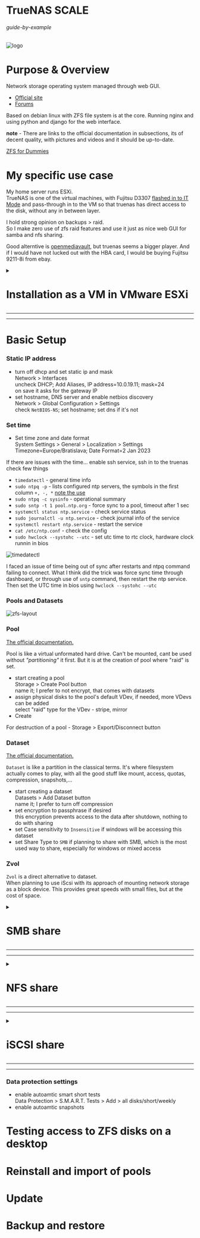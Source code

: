 # TrueNAS SCALE

###### guide-by-example

![logo](https://i.imgur.com/9ocPlzl.png)

# Purpose & Overview

Network storage operating system managed through web GUI.<br>

* [Official site](https://www.truenas.com/truenas-scale/)
* [Forums](https://www.truenas.com/community/forums/truenas-scale-discussion/)

Based on debian linux with ZFS file system is at the core.
Running nginx and using python and django for the web interface.

**note** - There are links to the official documentation in subsections,
its of decent quality, with pictures and videos and it should be up-to-date.

[ZFS for Dummies](https://blog.victormendonca.com/2020/11/03/zfs-for-dummies/)

# My specific use case

My home server runs ESXi.<br>
TrueNAS is one of the virtual machines,
with Fujitsu D3307 [flashed in to IT Mode](https://forums.servethehome.com/index.php?threads/the-versatile-sas3008-chipset-my-vendor-crossflashing-adventures.28297/page-4#post-319106)
and pass-through in to the VM so that truenas has direct access to the disk,
without any in between layer.

I hold strong opinion on backups > raid.<br>
So I make zero use of zfs raid features and use it just as nice web GUI
for samba and nfs sharing.

Good alterntive is [openmediavault](https://www.openmediavault.org/),
but truenas seems a bigger player. And if I would have not lucked out
with the HBA card, I would be buying Fujitsu 9211-8i from ebay.

<details>
<summary><h1>Installation as a VM in VMware ESXi</h1></summary>

![esxi-vm](https://i.imgur.com/hqatTKG.png)

[The official documentation.](https://www.truenas.com/docs/scale/gettingstarted/install/installingscale/)

* [download ISO](https://www.truenas.com/download-truenas-scale/)
* upload it to ESXi datastore
* create new VM
    * Guest OS family - linux
    * Guest OS version - Debian <latest> 64-bit 
    * give it 2 cpu cores
    * give it 4GB RAM with sub-setting: `Reserve all guest memory (All locked)`
    * give it 50GB disk space
    * mount ISO in to the dvd drive
    * SCSI Controller was left at default - vmware paravirtual
    * switch tab and change boot from bios to uefi
* click through the Installation
* pick admin user and set password
* login, shutdown
* ESXi - edit VM, add other device, PCI device, <should be listed HBA card> 

</details>

---
---

# Basic Setup

### Static IP address

* turn off dhcp and set static ip and mask<br>
  Network > Interfaces<br>
  uncheck DHCP; Add Aliases, IP address=10.0.19.11; mask=24<br>
  on save it asks for the gateway IP
* set hostname, DNS server and enable netbios discovery<br>
  Network > Global Configuration > Settings<br>
  check `NetBIOS-NS`; set hostname; set dns if it's not

### Set time

* Set time zone and date format<br>
  System Settings > General > Localization > Settings<br>
  Timezone=Europe/Bratislava; Date Format=2 Jan 2023

If there are issues with the time... enable ssh service, ssh in to the truenas 
check few things

* `timedatectl` - general time info
* `sudo ntpq -p` - lists configured ntp servers, the symbols in the first column
 `+, -, *` [note the use](https://web.archive.org/web/20230102105411/https://detailed.wordpress.com/2017/10/22/understanding-ntpq-output/)
* `sudo ntpq -c sysinfo` - operational summary
* `sudo sntp -t 1 pool.ntp.org` - force sync to a pool, timeout after 1 sec
* `systemctl status ntp.service` - check service status
* `sudo journalctl -u ntp.service` - check journal info of the service
* `systemctl restart ntp.service` - restart the service
* `cat /etc/ntp.conf` - check the config 
* `sudo hwclock --systohc --utc` - set utc time to rtc clock, hardware clock runnin in bios

![timedatectl](https://i.imgur.com/aIMm7WT.png)

I faced an issue of time being out of sync after restarts and ntpq command
failing to connect. What I think did the trick was force sync time through dashboard,
or through use of `sntp` command, then restart the ntp service.
Then set the UTC time in bios using `hwclock --systohc --utc`

### Pools and Datasets

![zfs-layout](https://i.imgur.com/uQXaw3h.png)

### Pool

[The official documentation.](https://www.truenas.com/docs/core/coretutorials/storage/pools/poolcreate/)

Pool is like a virtual unformated hard drive. Can't be mounted,
cant be used without *"partitioning"* it first.
But it is at the creation of pool where "raid" is set.

* start creating a pool<br>
  Storage > Create Pool button<br>
  name it; I prefer to not encrypt, that comes with datasets
* assign physical disks to the pool's default VDev,
  if needed, more VDevs can be added<br>
  select "raid" type for the VDev - stripe, mirror
* Create

For destruction of a pool - Storage > Export/Disconnect button

### Dataset

[The official documentation.](https://www.truenas.com/docs/core/coretutorials/storage/pools/datasets/)

`Dataset` is like a partition in the classical terms. It's where filesystem
actually comes to play, with all the good stuff like mount, access, quotas,
compression, snapshots,...

* start creating a dataset<br>
  Datasets > Add Dataset button<br>
  name it; I prefer to turn off compression
* set encryption to passphrase if desired<br>
  this encryption prevents access to the data after shutdown,
  nothing to do with sharing
* set Case sensitivity to `Insensitive` if windows will be accessing this dataset
* set Share Type to `SMB` if planning to share with SMB, which is the most used
  way to share, especially for windows or mixed access

### Zvol

`Zvol` is a direct alternative to dataset.<br>
When planning to use iScsi with its approach of mounting network storage
as a block device.
This provides great speeds with small files, but at the cost of space.

<details>
<summary><h1>SMB share</h1></summary>

Should be go-to for most cases, as all systems(win, linux, mac, 
android, ios) have mature reliable smb clients.

To see connected users, SSH in and `sudo smbstatus -b`

* Windows (SMB) Shares > Add 
* set path to the dataset to share
* set the name under which it will be shared
* set Purpose if there is a special case
* on save the service will be enabled, if its not already

Now to deal with the permissions<br>
There are two type of permissions accessible through icons in the share view

* Share ACL - set to allow everyone by default
* Edit Filesystem ACL - where one actually wants to control permissions

Create smb user and allow the access to the share

* Credentials > Local Users > Add
* set user name, for example: smb_usr<br>
  note the default UID for very first account added manually being `3000`
* set password
* switch to Shares > Edit Filesystem ACL (shield icon)
* in Edit ACL > Add Item > smb_usr
* set desired permissions

Trying to access the IP of truenas instance with the now set credentials
should allow full access to the share.

Worth noting that it's the UID number that identifies users,
not the username.

### SMB share for everyone

One might think that just allowing group `everyone@` access is enough.
But when someone connects to a share, there must be a username used.
For this a guest account needs to be enabled,
which under the hood is named `nobody`

* in Shares > Windows (SMB) Shares > edit the share
* Advanced Options > Allow Guest Access

### Mounting network share at boot

Using systemd. And the instructions from [arch wiki.](https://wiki.archlinux.org/title/samba#As_systemd_unit)

`/etc/systemd/system/mnt-bigdisk.mount`
```ini
[Unit]
Description=12TB truenas mount

[Mount]
What=//10.0.19.11/Dataset-01
Where=/mnt/bigdisk
Options=rw,username=ja,password=qq,file_mode=0644,dir_mode=0755,uid=1000
Type=cifs
TimeoutSec=10

[Install]
WantedBy=multi-user.target
```

`/etc/systemd/system/mnt-bigdisk.automount`
```ini
[Unit]
Description=12TB truenas mount

[Automount]
Where=/mnt/bigdisk

[Install]
WantedBy=multi-user.target
```
</details>

---
---

<details>
<summary><h1>NFS share</h1></summary>

Linux to linux file sharing. Simple.

Before creation of nfs share, a linux permission group should be planned to use.<br>
Lets say that a group named `nfs` with gid `1100`

on linux client machine

 - `sudo groupadd -g 1100 nfs` - create the group
 - `sudo gpasswd -a bastard nfs` - add the user in to the group
 - log out, log in, check with `id`

Now on truenas the new group is created and set for the dataset
and NFSv4 share is set.

* create nfs group with guid 1100<br>
  Credentials > Local Groups > Add > GID = 1100; Name = nfs
* create new Dataset<br>
  Datasets > Add Dataset > Name it; keep defaults
* set `nfs` group for this dataset root
  Datasets > Permissions (scroll down, bottom right) > Edit<br>
  Group = nfs; check `Apply Group`; check `Apply permissions recursively`<br>
  Save
* switch NFS to version 4<br>
  Shares > UNIX (NFS) Shares > three dots > Config Service<br>
  check `Enable NFSv4`; check `NFSv3 ownership model for NFSv4`<br>
  Save
* Set nfs share<br>
  Shares > UNIX (NFS) Shares > Add<br>
  pick path to the dataset<br>
  Save


Test mounting on client machine, in my case arch linux machine,
[here](https://wiki.archlinux.org/title/NFS#Client) is wiki on nfs

* check you see the share `showmount -e 10.0.19.11`
* mount the share `sudo mount 10.0.19.11:/mnt/Pool-02/sun/ ~/temp`
* should work can check version using `nfsstat -m` or `rpcinfo -p 10.0.19.11`

### Mounting network share at boot

Using systemd. And the instructions from [arch wiki.](https://wiki.archlinux.org/title/NFS#As_systemd_unit)

`/etc/systemd/system/mnt-truenas.mount`
```ini
[Unit]
Description=Truenas 6TB in stripe

[Mount]
What=10.0.19.11:/mnt/Pool-02/sun
Where=/mnt/truenas
Options=vers=4
Type=nfs
TimeoutSec=10

[Install]
WantedBy=multi-user.target
```

`/etc/systemd/system/mnt-truenas.automount`
```ini
[Unit]
Description=Truenas 6TB in stripe

[Automount]
Where=/mnt/truenas

[Install]
WantedBy=multi-user.target
```

</details>

---
---

<details>
<summary><h1>iSCSI share</h1></summary>

[The official documentation.](https://www.truenas.com/docs/scale/scaletutorials/shares/iscsi/addingiscsishares/)

Sharing disk space as a block device over network. 
Great perfromance, especially if lot of I/O small files stuff.
Only single client can work with the block device at once.

* **target** - a storage we want to make available over network
* **initiator** - a device connecting to a target
* **portal** - they say IP and port pair, but part of it is also authentication
* 

both target and initiator must be assigned IQN - iSCSI Qualified Name<br>
name format: iqn.yyyy-mm.naming-authority:unique name<br>
examples:<br>
`iqn.2016-04.com.open-iscsi:4ab2905b66ca`<br>
`iqn.2005-10.org.freenas.ctl:garbage`<br>
`iqn.1991-05.com.microsoft:tester-81`<br>


assuming all sections (portals, Initators groups, Authgorized access, targets, extents,..) are empty and doing it first time

* create a new Zvol<br>
  Datasets > Add Zvol button<br>
  set Name; set Size, they recommend less than 80% of the pool but can be forced higher;

* click through iSCSI share wizzard or do the manual setup<br>
  Shares > Block (iSCSI) Shares Targets > ...<br>

Manual setup

* Target Global Configuration<br>
  nothing really worth changing
* Portals<br>
  add some description and set IP of the truenas<br>
* Initiator<br>
  add some description and for now check Allow All Initiators
* Authorized Access<br>
  skip
* Targets<br>
  set name; set portal group; set initiator group; authentication kept none
* Extents<br>
  set name; device=some zvol; Logical Block Size=4096
* Associated Targets <br>
  set target; LUN ID=0; set extent

Enable iSCSI service. 

To test if it works.<br>
On windows just launching `iscsicpl.exe` and refreshing, connect, should work.

On arch linux there is a good and detailed [instructions on the wiki.](https://wiki.archlinux.org/title/Open-iSCSI)

* install `open-iscsi`
* start service `sudo systemctl start iscsid.service`<br>
  do not `enable` it just start it to test,
  to have it present after boot
  - `sudo systemctl enable iscsi.service`
  - edit `/etc/iscsi/nodes/../default` and set `node.startup = automatic`
  - apply systemd mount files 
* discover targets at the ip<br>
  `sudo iscsiadm --mode discovery --portal 10.0.19.11 --type sendtargets`<br>
  after this command a new directory is created `/etc/iscsi/nodes/`
* login to all available targets
  `sudo iscsiadm -m node -L all`
* see availabl block devices<br>
  `lsblks`

### Encryption setup using fs

[very well written arch wiki page](https://wiki.archlinux.org/title/Fscrypt)

* format the iscsi disk<br> 
  `sudo mkfs.ext4 -O encrypt /dev/sdb1`<br>
  or enable it with `sudo tune2fs -O encrypt /dev/device`
* mount it lets say `/mnt/target1`
* install fscrypt<br>
  `sudo pacman -S fscrypt`
* enable it on the system `fscrypt setup`
* enable it on the mounted partition `sudo fscrypt setup /mnt/target1`
* create a directory there as you cant encrypt root of a partition
* encrypt the directory `fscrypt encrypt /mnt/target1/homework` 
* lock `fscrypt lock /mnt/target1/homework`
* lock `fscrypt unlock /mnt/target1/homework`

systemd mount files

`/etc/systemd/system/mnt-target1.mount`
```ini
[Unit]
Before=remote-fs.target
After=iscsi.service 
Requires=iscsi.service
Description=iscasi test share

[Mount]
What=/dev/disk/by-uuid/58b83770-2c68-463e-9ea4-6f62ef8c001d
Where=/mnt/target1
Type=ext4
Options=_netdev,noatime

[Install]
WantedBy=multi-user.target
```

`/etc/systemd/system/mnt-bigdisk.automount`
```ini
[Unit]
Description=iscasi test share

[Automount]
Where=/mnt/target1

[Install]
WantedBy=multi-user.target
```

* `/etc/iscsi/nodes` - where targets are added
* `/etc/iscsi/initiatorname.iscsi` - machines id
* `/etc/iscsi/iscsid.conf` - general config


</details>

---
---

### Data protection settings

* enable autoamtic smart short tests<br>
  Data Protection > S.M.A.R.T. Tests > Add > all disks/short/weekly
* enable autoamtic snapshots

# Testing access to ZFS disks on a desktop


# Reinstall and import of pools


# Update


# Backup and restore

